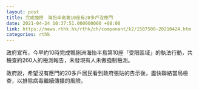 ```yaml
---
layout: post
title: 完成強檢　海怡半島第10座有20多戶沒應門
date: 2021-04-24 10:37:51.000000000 +08:00
link: https://news.rthk.hk/rthk/ch/component/k2/1587500-20210424.htm
categories: rthk
---
```


政府宣布，今早約10時完成鴨脷洲海怡半島第10座「受限區域」的執法行動，共檢查約260人的檢測報告，未發現有人未做強制檢測。

政府說，希望沒有應門的20多戶居民看到政府張貼的告示後，盡快聯絡當局檢查，以排除病毒繼續傳播的風險。
